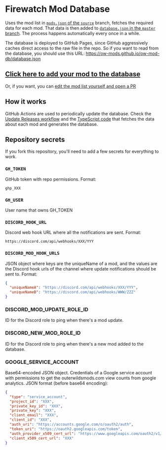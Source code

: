 # Firewatch Mod Database

Uses the mod list in [`mods.json` of the `source`](https://github.com/ow-mods/ow-mod-db/blob/source/mods.json) branch, fetches the required data for each mod. That data is then added to [`database.json` in the `master` branch](https://ow-mods.github.io/ow-mod-db/database.json). The process happens automatically every once in a while.

The database is deployed to GitHub Pages, since GitHub aggressively caches direct access to the raw file in the repo. So if you want to read from the database, you should use this URL: https://ow-mods.github.io/ow-mod-db/database.json

## [Click here to add your mod to the database](https://github.com/NanoDogs-Studios/firewatch-mod-db/issues/new?labels=add-mod&template=add-mod.yml&title=%5BYour+mod+name+here%5D)

Or, if you want, you can [edit the mod list yourself and open a PR](https://github.com/ow-mods/outer-wilds-mod-db/edit/source/mods.json)

## How it works

GitHub Actions are used to periodically update the database. Check the [Update Releases workflow](https://github.com/ow-mods/ow-mod-db/blob/source/.github/workflows/update-releases.yml) and the [TypeScript code](https://github.com/ow-mods/ow-mod-db/tree/source/scripts) that fetches the data about each mod and generates the database.

## Repository secrets

If you fork this repository, you'll need to add a few secrets for everything to work.

### `GH_TOKEN`

GitHub token with repo permissions. Format:

```
ghp_XXX
```

### `GH_USER`

User name that owns GH_TOKEN

### `DISCORD_HOOK_URL`

Discord web hook URL where all the notifications are sent. Format:

```
https://discord.com/api/webhooks/XXX/YYY
```

### `DISCORD_MOD_HOOK_URLS`

JSON object where keys are the uniqueName of a mod, and the values are the Discord hook urls of the channel where update notifications should be sent to. Format:

```json
{
  "uniqueNameA": "https://discord.com/api/webhooks/XXX/YYY",
  "uniqueNameB": "https://discord.com/api/webhooks/WWW/ZZZ"
}
```

### DISCORD_MOD_UPDATE_ROLE_ID

ID for the Discord role to ping when there's a mod update.

### DISCORD_NEW_MOD_ROLE_ID

ID for the Discord role to ping when there's a new mod added to the database.

### GOOGLE_SERVICE_ACCOUNT

Base64-encoded JSON object. Credentials of a Google service account with permissions to get the outerwildsmods.com view counts from google analytics. JSON format (before base64 encoding):

```json
{
  "type": "service_account",
  "project_id": "XXX",
  "private_key_id": "XXX",
  "private_key": "XXX",
  "client_email": "XXX",
  "client_id": "XXX",
  "auth_uri": "https://accounts.google.com/o/oauth2/auth",
  "token_uri": "https://oauth2.googleapis.com/token",
  "auth_provider_x509_cert_url": "https://www.googleapis.com/oauth2/v1/certs",
  "client_x509_cert_url": "XXX"
}
```
